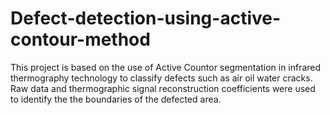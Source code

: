 # Defect-detection-using-active-contour-method
This project is based on the use of Active Countor segmentation  in infrared thermography technology to classify defects such as air oil water cracks. Raw data and thermographic signal reconstruction coefficients were used to identify the the boundaries of the defected area.
